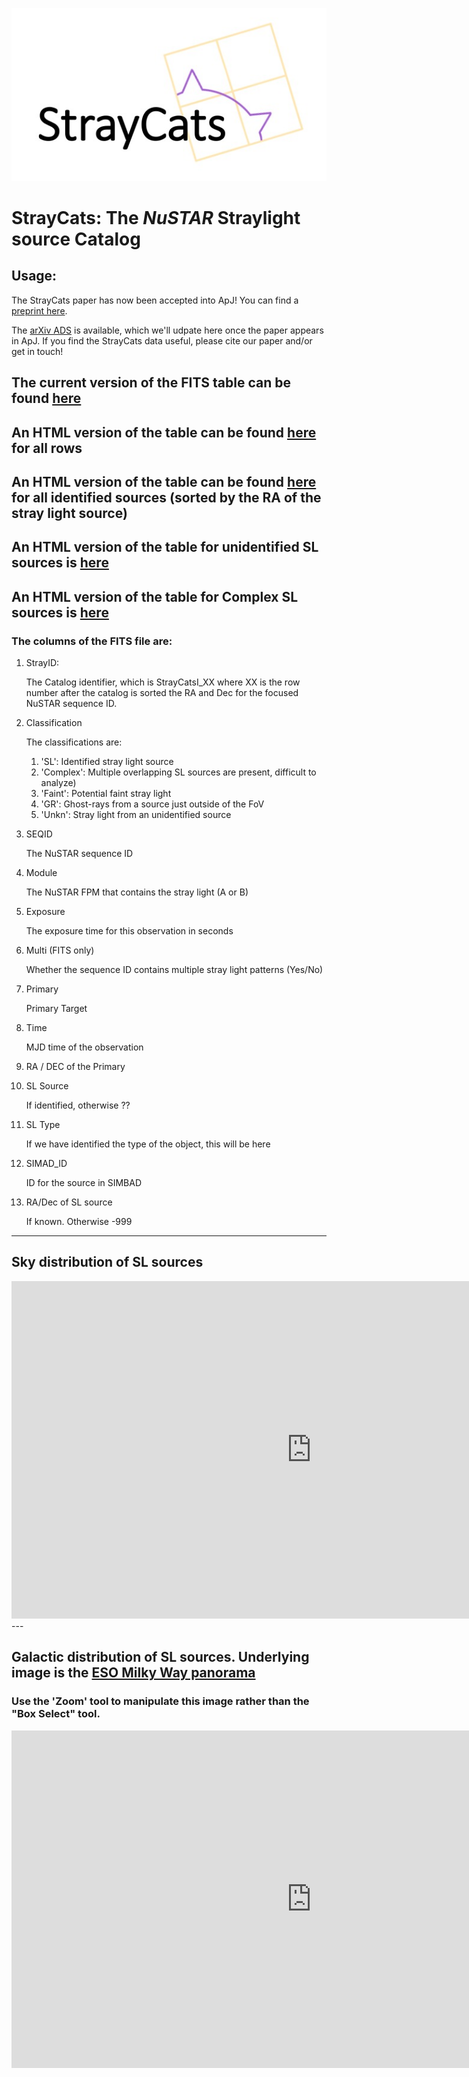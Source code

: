 ![Logo](straycats_log_title.jpeg)

# StrayCats: The *NuSTAR* Straylight source Catalog

## Usage:

The StrayCats paper has now been accepted into ApJ! You can find a [preprint here](https://arxiv.org/abs/2102.01236).

The [arXiv ADS](https://ui.adsabs.harvard.edu/abs/2021arXiv210201236G/abstract) is available, which we'll udpate here once the paper appears in ApJ. If you find the StrayCats data useful, please cite our paper and/or get in touch!

## The current version of the FITS table can be found [here](tables/straycats.fits)

## An HTML version of the table can be found [here](tables/straycats_table) for all rows

## An HTML version of the table can be found [here](tables/straycats_sorted_table) for all identified sources (sorted by the RA of the stray light source)

## An HTML version of the table for unidentified SL sources is [here](tables/straycats_table_unknowns)

## An HTML version of the table for Complex SL sources is [here](tables/straycats_table_complex)


### The columns of the FITS file are:

1. StrayID:

    The Catalog identifier, which is StrayCatsI_XX where XX is the row number after the catalog is sorted the RA and Dec for the focused NuSTAR sequence ID.

2. Classification

   The classifications are:
   1. 'SL': Identified stray light source
   2. 'Complex': Multiple overlapping SL sources are present, difficult to analyze)
   3. 'Faint': Potential faint stray light
   4. 'GR': Ghost-rays from a source just outside of the FoV
   5. 'Unkn': Stray light from an unidentified source

3. SEQID

    The NuSTAR sequence ID
    
4. Module

    The NuSTAR FPM that contains the stray light (A or B)
    
5. Exposure

    The exposure time for this observation in seconds
    
6. Multi (FITS only)

    Whether the sequence ID contains multiple stray light patterns (Yes/No) 

7. Primary

    Primary Target

8. Time

    MJD time of the observation
    
9. RA / DEC of the Primary

10. SL Source

    If identified, otherwise ??
    
11. SL Type

    If we have identified the type of the object, this will be here
    
12. SIMAD_ID

    ID for the source in SIMBAD
    
13. RA/Dec of SL source

    If known. Otherwise -999
    
    
--- 

## Sky distribution of SL sources

<iframe id="igraph" scrolling="no" style="border:none;" seamless="seamless" src="https://NuSTARStrayCats.github.io/straycats/plotly_figs/straycat_radec.html" height="540" width="960"></iframe>
--- 

## Galactic distribution of SL sources. Underlying image is the [ESO Milky Way panorama](https://www.eso.org/public/images/eso0932a/)
### Use the 'Zoom' tool to manipulate this image rather than the "Box Select" tool.
<iframe id="igraph" scrolling="no" style="border:none;" seamless="seamless" src="https://NuSTARStrayCats.github.io/straycats/plotly_figs/galaxy_overlay.html" height="540"  width="960"></iframe>

